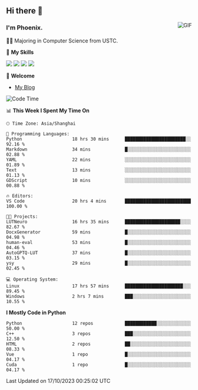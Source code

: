 ## Hi there 👋
<img align="right" alt="GIF" src="https://raw.githubusercontent.com/JoeyBling/JoeyBling/master/pic/pusheencode.gif" />

### I'm Phoenix.

👨‍🎓 Majoring in Computer Science from USTC.

🌟 **My Skills**

![](https://img.shields.io/badge/-Python-3e74a2?style=flat-square&logo=Python&logoColor=fff)
![](https://img.shields.io/badge/-C++-9f62a5?style=flat&logo=cplusplus&logoColor=white)
![](https://img.shields.io/badge/-Linux-185886?style=flat-square&logo=Linux&logoColor=fff)
![](https://img.shields.io/badge/-Rust-ff4136?style=flat-square&logo=Rust&logoColor=fff)

💬 **Welcome**

- [My Blog](https://ysy-phoenix.github.io/)

<!--START_SECTION:waka-->
![Code Time](http://img.shields.io/badge/Code%20Time-328%20hrs%2028%20mins-blue)

📊 **This Week I Spent My Time On** 

```text
🕑︎ Time Zone: Asia/Shanghai

💬 Programming Languages: 
Python                   18 hrs 30 mins      ███████████████████████░░   92.16 % 
Markdown                 34 mins             █░░░░░░░░░░░░░░░░░░░░░░░░   02.88 % 
YAML                     22 mins             ░░░░░░░░░░░░░░░░░░░░░░░░░   01.89 % 
Text                     13 mins             ░░░░░░░░░░░░░░░░░░░░░░░░░   01.13 % 
GDScript                 10 mins             ░░░░░░░░░░░░░░░░░░░░░░░░░   00.88 % 

🔥 Editors: 
VS Code                  20 hrs 4 mins       █████████████████████████   100.00 % 

🐱‍💻 Projects: 
LUTNeuro                 16 hrs 35 mins      █████████████████████░░░░   82.67 % 
DocxGenerator            59 mins             █░░░░░░░░░░░░░░░░░░░░░░░░   04.98 % 
human-eval               53 mins             █░░░░░░░░░░░░░░░░░░░░░░░░   04.46 % 
AutoGPTQ-LUT             37 mins             █░░░░░░░░░░░░░░░░░░░░░░░░   03.15 % 
ysy                      29 mins             █░░░░░░░░░░░░░░░░░░░░░░░░   02.45 % 

💻 Operating System: 
Linux                    17 hrs 57 mins      ██████████████████████░░░   89.45 % 
Windows                  2 hrs 7 mins        ███░░░░░░░░░░░░░░░░░░░░░░   10.55 % 
```

**I Mostly Code in Python** 

```text
Python                   12 repos            ████████████░░░░░░░░░░░░░   50.00 % 
C++                      3 repos             ███░░░░░░░░░░░░░░░░░░░░░░   12.50 % 
HTML                     2 repos             ██░░░░░░░░░░░░░░░░░░░░░░░   08.33 % 
Vue                      1 repo              █░░░░░░░░░░░░░░░░░░░░░░░░   04.17 % 
Cuda                     1 repo              █░░░░░░░░░░░░░░░░░░░░░░░░   04.17 % 
```




 Last Updated on 17/10/2023 00:25:02 UTC
<!--END_SECTION:waka-->

<!--
**ysy-phoenix/ysy-phoenix** is a ✨ _special_ ✨ repository because its `README.md` (this file) appears on your GitHub profile.

Here are some ideas to get you started:

- 🔭 I’m currently working on ...
- 🌱 I’m currently learning ...
- 👯 I’m looking to collaborate on ...
- 🤔 I’m looking for help with ...
- 💬 Ask me about ...
- 📫 How to reach me: ...
- 😄 Pronouns: ...
- ⚡ Fun fact: ...
-->
